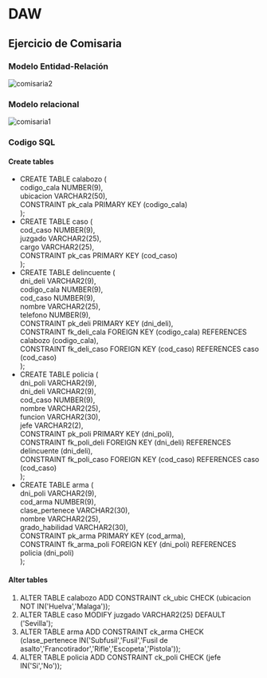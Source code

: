 # DAW
## Ejercicio de Comisaria
### Modelo Entidad-Relación
![comisaria2](https://user-images.githubusercontent.com/23047899/50920117-db3c3b00-1444-11e9-85ae-f75e51c72961.png)
### Modelo relacional
![comisaria1](https://user-images.githubusercontent.com/23047899/50920058-ad56f680-1444-11e9-91c9-8a4f8d86a47a.png)
### Codigo SQL
#### Create tables

- CREATE TABLE calabozo ( <br>
    codigo_cala NUMBER(9), <br>
    ubicacion VARCHAR2(50), <br>
    CONSTRAINT pk_cala  PRIMARY KEY (codigo_cala) <br>
);
- CREATE TABLE caso ( <br>
    cod_caso NUMBER(9),<br>
    juzgado VARCHAR2(25),<br>
    cargo VARCHAR2(25),<br>
    CONSTRAINT pk_cas  PRIMARY KEY (cod_caso)<br>
);
- CREATE TABLE delincuente (<br>
    dni_deli VARCHAR2(9),<br>
    codigo_cala NUMBER(9),<br>
    cod_caso NUMBER(9),<br>
    nombre VARCHAR2(25),<br>
    telefono NUMBER(9),<br>
    CONSTRAINT pk_deli PRIMARY KEY (dni_deli),<br>
    CONSTRAINT fk_deli_cala FOREIGN KEY (codigo_cala) REFERENCES calabozo (codigo_cala),<br>
    CONSTRAINT fk_deli_caso FOREIGN KEY (cod_caso) REFERENCES caso (cod_caso)<br>
);
- CREATE TABLE policia ( <br>
    dni_poli VARCHAR2(9),<br>
    dni_deli VARCHAR2(9),<br>
    cod_caso NUMBER(9),<br>
    nombre VARCHAR2(25),<br>
    funcion VARCHAR2(30),<br>
    jefe VARCHAR2(2),<br>
    CONSTRAINT pk_poli PRIMARY KEY (dni_poli),<br>
    CONSTRAINT fk_poli_deli FOREIGN KEY (dni_deli) REFERENCES delincuente (dni_deli),<br>
    CONSTRAINT fk_poli_caso FOREIGN KEY (cod_caso) REFERENCES caso (cod_caso)<br>
);
- CREATE TABLE arma (<br>
    dni_poli VARCHAR2(9),<br>
    cod_arma NUMBER(9),<br>
    clase_pertenece VARCHAR2(30),<br>
    nombre VARCHAR2(25),<br>
    grado_habilidad VARCHAR2(30),<br>
    CONSTRAINT pk_arma PRIMARY KEY (cod_arma),<br>
    CONSTRAINT fk_arma_poli FOREIGN KEY (dni_poli) REFERENCES policia (dni_poli)<br>
);
#### Alter tables
1. ALTER TABLE calabozo ADD CONSTRAINT ck_ubic CHECK (ubicacion NOT IN('Huelva','Malaga'));
2. ALTER TABLE caso MODIFY juzgado VARCHAR2(25) DEFAULT ('Sevilla');
3. ALTER TABLE arma ADD CONSTRAINT ck_arma CHECK (clase_pertenece  IN('Subfusil','Fusil','Fusil de asalto','Francotirador','Rifle','Escopeta','Pistola'));
4. ALTER TABLE policia ADD CONSTRAINT ck_poli CHECK (jefe  IN('Si','No'));
